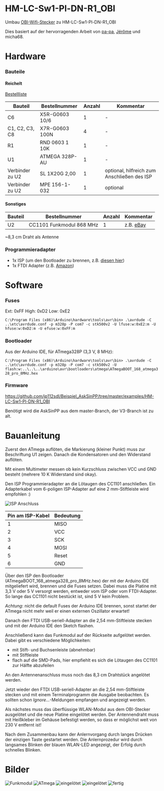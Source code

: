 # HM-LC-Sw1-Pl-DN-R1_OBI
Umbau [OBI-Wifi-Stecker](https://www.obi.de/hausfunksteuerung/wifi-stecker-schuko/p/2291706) zu HM-LC-Sw1-Pl-DN-R1_OBI

Dies basiert auf der hervorragenden Arbeit von [pa-pa](https://github.com/pa-pa/AskSinPP),  [Jérôme](https://github.com/jp112sdl/Beispiel_AskSinPP) und micha68.


# Hardware

### Bauteile

#### Reichelt

[Bestellliste](https://www.reichelt.de/my/1496083)

Bauteil                  | Bestellnummer   | Anzahl | Kommentar
------------------------ | --------------- | ------ | ---------
C6                       | X5R-G0603 10/6  |   1    | -
C1, C2, C3, C8           | X7R-G0603 100N  |   4    | -
R1                       | RND 0603 1 10K  |   1    | -
U1                       | ATMEGA 328P-AU  |   1    | -
Verbinder zu U2          | SL 1X20G 2,00   |   1    | optional, hilfreich zum Anschließen des ISP
Verbinder zu U2          | MPE 156-1-032   |   1    | optional


#### Sonstiges

Bauteil | Bestellnummer            | Anzahl | Kommentar
------- | ------------------------ | ------ | ---------
U2      | CC1101 Funkmodul 868 MHz |   1    | z.B. [eBay](https://www.ebay.de/itm/272455136087)

~8,3 cm Draht als Antenne


### Programmieradapter
- 1x ISP (um den Bootloader zu brennen, z.B. [diesen hier](https://www.diamex.de/dxshop/USB-ISP-Programmer-fuer-Atmel-AVR-Rev2))
- 1x FTDI Adapter (z.B. [Amazon](https://www.amazon.de/FT232RL-FTDI-USB-auf-TTL-Serienadapter-Arduino/dp/B00HSXDGOE))


# Software

### Fuses
Ext:  0xFF
High: 0xD2
Low:  0xE2

`C:\Program Files (x86)\Arduino\hardware\tools\avr\bin> .\avrdude -C ..\etc\avrdude.conf -p m328p -P com7 -c stk500v2 -U lfuse:w:0xE2:m -U hfuse:w:0xD2:m -U efuse:w:0xFF:m`

### Bootloader

Aus der Arduino IDE, für ATmega328P (3,3 V, 8 MHz):

`C:\Program Files (x86)\Arduino\hardware\tools\avr\bin> .\avrdude -C ..\etc\avrdude.conf -p m328p -P com7 -c stk500v2 -U flash:w:..\..\..\arduino\avr\bootloaders\atmega\ATmegaBOOT_168_atmega328_pro_8MHz.hex`

### Firmware

https://github.com/jp112sdl/Beispiel_AskSinPP/tree/master/examples/HM-LC-Sw1-Pl-DN-R1_OBI

Benötigt wird die AskSinPP aus dem master-Branch, der V3-Branch ist zu alt.


# Bauanleitung

Zuerst den ATmega auflöten, die Markierung (kleiner Punkt) muss zur Beschriftung U1 zeigen.
Danach die Kondensatoren und den Widerstand auflöten.

Mit einem Multimeter messen ob kein Kurzschluss zwischen VCC und GND besteht (mehrere 10 K Widerstand sind okay).

Den ISP Programmieradapter an die Lötaugen des CC1101 anschließen. Ein Adapterkabel vom 6-poligen ISP-Adapter auf eine 2 mm-Stiftleiste wird empfohlen :)

![ISP Anschluss](https://github.com/stan23/HM-LC-Sw1-Pl-DN-R1_OBI/blob/master/Bilder/Platine_ISP_Beschriftung.jpg)

Pin am ISP-Kabel | Bedeutung
---------------- | ----------
1                | MISO
2                | VCC
3                | SCK
4                | MOSI
5                | Reset
6                | GND

Über den ISP den Bootloader (ATmegaBOOT_168_atmega328_pro_8MHz.hex) der mit der Arduino IDE mitgeliefert wird, brennen und die Fuses setzen. Dabei muss die Platine mit 3,3 V oder 5 V versorgt werden, entweder vom ISP oder vom FTDI-Adapter. So lange das CC1101 nicht bestückt ist, sind 5 V kein Problem.

*Achtung*: nicht die default Fuses der Arduino IDE brennen, sonst startet der ATmega nicht mehr weil er einen externen Oszillator erwartet!

Danach den FTDI USB-seriell-Adapter an die 2,54 mm-Stiftleiste stecken und mit der Arduino IDE den Sketch flashen.

Anschließend kann das Funkmodul auf der Rückseite aufgelötet werden. Dabei gibt es verschiedene Möglichkeiten:
- mit Stift- und Buchsenleiste (abnehmbar)
- mit Stiftleiste
- flach auf die SMD-Pads, hier empfiehlt es sich die Lötaugen des CC1101 zur Hälfte abzufeilen

An den Antennenanschluss muss noch das 8,3 cm Drahtstück angelötet werden.

Jetzt wieder den FTDI USB-seriell-Adapter an die 2,54 mm-Stiftleiste stecken und mit einem Terminalprogramm die Ausgabe beobachten. Es sollten schon *Ignore...*-Meldungen empfangen und angezeigt werden.

Als nächstes muss das überflüssige WLAN-Modul aus dem OBI-Stecker ausgelötet und die neue Platine eingelötet werden. Der Antennendraht muss mit Heißkleber im Gehäuse befestigt werden, so dass er möglichst weit von 230 V entfernt ist!

Nach dem Zusammenbau kann der Anlernvorgang durch langes Drücken der einzigen Taste gestartet werden. Die Anlernprozedur wird durch langsames Blinken der blauen WLAN-LED angezeigt, der Erfolg durch schnelles Blinken.



# Bilder

![Funkmodul](https://github.com/stan23/HM-LC-Sw1-Pl-DN-R1_OBI/blob/master/Bilder/IMG_20180824_111519.jpg)
![ATmega](https://github.com/stan23/HM-LC-Sw1-Pl-DN-R1_OBI/blob/master/Bilder/IMG_20180824_111551.jpg)
![eingelötet](https://github.com/stan23/HM-LC-Sw1-Pl-DN-R1_OBI/blob/master/Bilder/IMG_20180824_111911.jpg)
![eingelötet](https://github.com/stan23/HM-LC-Sw1-Pl-DN-R1_OBI/blob/master/Bilder/IMG_20180824_111933.jpg)
![fertig](https://github.com/stan23/HM-LC-Sw1-Pl-DN-R1_OBI/blob/master/Bilder/IMG_20180824_112826.jpg)
